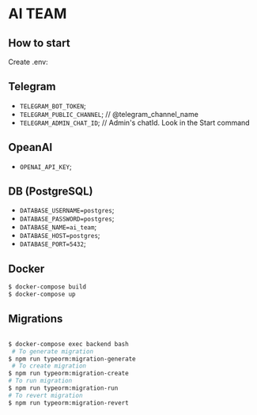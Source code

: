 # AI TEAM

## How to start

Create .env:

## Telegram

- `TELEGRAM_BOT_TOKEN`;
- `TELEGRAM_PUBLIC_CHANNEL`; // @telegram_channel_name
- `TELEGRAM_ADMIN_CHAT_ID`; // Admin's chatId. Look in the Start command

## OpeanAI

- `OPENAI_API_KEY`;

## DB (PostgreSQL)

- `DATABASE_USERNAME=postgres`;
- `DATABASE_PASSWORD=postgres`;
- `DATABASE_NAME=ai_team`;
- `DATABASE_HOST=postgres`;
- `DATABASE_PORT=5432`;

## Docker

```bash
$ docker-compose build
$ docker-compose up
```

## Migrations

```bash

$ docker-compose exec backend bash
 # To generate migration
$ npm run typeorm:migration-generate
 # To create migration
$ npm run typeorm:migration-create
# To run migration
$ npm run typeorm:migration-run
# To revert migration
$ npm run typeorm:migration-revert
```
